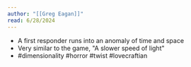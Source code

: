 ```yaml
---
author: "[[Greg Eagan]]"
read: 6/28/2024
---
```

- A first responder runs into an anomaly of time and space
- Very similar to the game, "A slower speed of light"
- #dimensionality #horror #twist #lovecraftian 